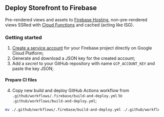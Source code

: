 ## Deploy Storefront to Firebase

Pre-rendered views and assets to [Firebase Hosting](https://firebase.google.com/docs/hosting?hl=pt-br), non-pre-rendered views SSRed with [Cloud Functions](https://firebase.google.com/docs/functions) and cached (acting like ISG).

### Getting started

1. [Create a service account](https://console.cloud.google.com/iam-admin/serviceaccounts) for your Firebase project directly on Google Cloud Platform;
2. Generate and download a JSON key for the created account;
3. Add a _secret_ to your GitHub repository with name `GCP_ACCOUNT_KEY` and paste the key JSON;

#### Prepare CI files

4. Copy new build and deploy GitHub Actions workflow from `.github/workflows/.firebase/build-and-deploy.yml` to `.github/workflows/build-and-deploy.yml`;

```bash
mv ./.github/workflows/.firebase/build-and-deploy.yml ./.github/workflows/build-and-deploy.yml
```
